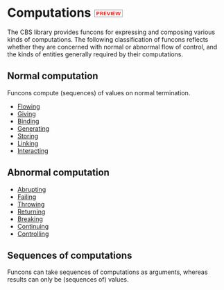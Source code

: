 Computations ![PREVIEW](../preview.png)
============

The CBS library provides funcons for expressing and composing various kinds of
computations. The following classification of funcons reflects whether they
are concerned with normal or abnormal flow of control, and the kinds of
entities generally required by their computations.

Normal computation
------------------

Funcons compute (sequences) of values on normal termination.

- [Flowing]
- [Giving]
- [Binding]
- [Generating]
- [Storing]
- [Linking]
- [Interacting]

Abnormal computation
--------------------

- [Abrupting]
- [Failing]
- [Throwing]
- [Returning]
- [Breaking]
- [Continuing]
- [Controlling]

Sequences of computations
-------------------------

Funcons can take sequences of computations as arguments, whereas results can
only be (sequences of) values. 


[flowing]: Normal/Flowing/index.html
[giving]: Normal/Giving/index.html
[binding]: Normal/Binding/index.html
[generating]: Normal/Generating/index.html
[storing]: Normal/Storing/index.html
[linking]: Normal/Linking/index.html
[interacting]: Normal/Interacting/index.html

[abrupting]: Abnormal/Abrupting/index.html
[failing]: Abnormal/Failing/index.html
[throwing]: Abnormal/Throwing/index.html
[returning]: Abnormal/Returning/index.html
[breaking]: Abnormal/Breaking/index.html
[continuing]: Abnormal/Continuing/index.html
[controlling]: Abnormal/Controlling/index.html

